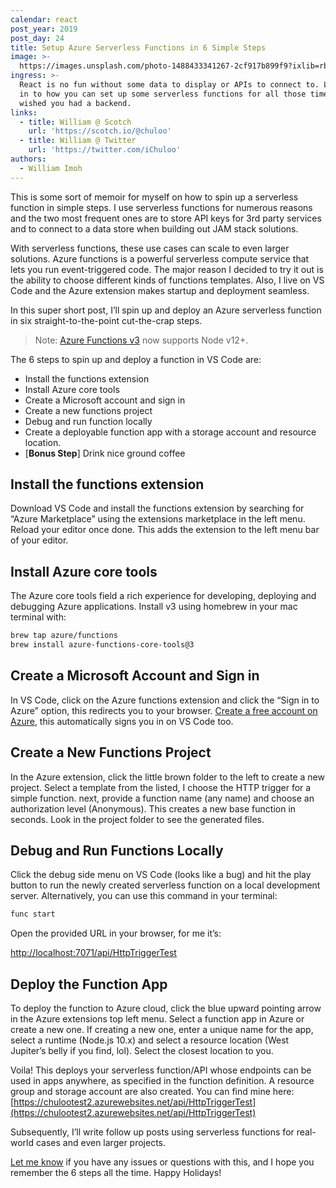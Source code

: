 ```yaml
---
calendar: react
post_year: 2019
post_day: 24
title: Setup Azure Serverless Functions in 6 Simple Steps
image: >-
  https://images.unsplash.com/photo-1488433341267-2cf917b899f9?ixlib=rb-1.2.1&ixid=eyJhcHBfaWQiOjEyMDd9&auto=format&fit=crop&w=2275&q=80
ingress: >-
  React is no fun without some data to display or APIs to connect to. Let's dive
  in to how you can set up some serverless functions for all those times you
  wished you had a backend.
links:
  - title: William @ Scotch
    url: 'https://scotch.io/@chuloo'
  - title: William @ Twitter
    url: 'https://twitter.com/iChuloo'
authors:
  - William Imoh
---
```

This is some sort of memoir for myself on how to spin up a serverless function in simple steps. I use serverless functions for numerous reasons and the two most frequent ones are to store API keys for 3rd party services and to connect to a data store when building out JAM stack solutions. 

With serverless functions, these use cases  can scale to even larger solutions. Azure functions is a powerful serverless compute service that lets you run event-triggered code. The major reason I decided to try it out is the ability to choose different kinds of functions templates. Also, I live on VS Code and the Azure extension makes startup and deployment seamless.

In this super short post, I’ll spin up and deploy an Azure serverless function in six straight-to-the-point cut-the-crap steps.


> Note: [Azure Functions v3](https://azure.microsoft.com/en-us/updates/announcing-go-live-release-for-azure-functions-v3/) now supports Node v12+. 

The 6 steps to spin up and deploy a function in VS Code are:

- Install the functions extension
- Install Azure core tools
- Create a Microsoft account and sign in
- Create a new functions project
- Debug and run function locally
- Create a deployable function app with a storage account and resource location.
- [**Bonus Step**] Drink nice ground coffee

## Install the functions extension

Download VS Code and install the functions extension by searching for “Azure Marketplace” using the extensions marketplace in the left menu. Reload your editor once done. This adds the extension to the left menu bar of your editor. 

## Install Azure core tools

The Azure core tools field a rich experience for developing, deploying and debugging Azure applications. Install v3 using homebrew in your mac terminal with:

```sh
brew tap azure/functions
brew install azure-functions-core-tools@3
```

## Create a Microsoft Account and Sign in

In VS Code, click on the Azure functions extension and click the “Sign in to Azure” option, this redirects you to your browser. [Create a free account on Azure](https://azure.microsoft.com/en-us/free/?WT.mc_id=scotchio-blog-chnwamba), this automatically signs you in on VS Code too.

## Create a New Functions Project

In the Azure extension, click the little brown folder to the left to create a new project. Select a template from the listed, I choose the HTTP trigger for a simple function. next, provide a function name (any name) and choose an authorization level (Anonymous). This creates a new base function in seconds. Look in the project folder to see the generated files.

## Debug and Run Functions Locally

Click the debug side menu on VS Code (looks like a bug) and hit the play button to run the newly created serverless function on a local development server. Alternatively, you can use this command in your terminal:

```sh
func start
```

Open the provided URL in your browser, for me it’s:

[http://localhost:7071/api/HttpTriggerTest](http://localhost:7071/api/HttpTriggerTest)

## Deploy the Function App

To deploy the function to Azure cloud, click the blue upward pointing arrow in the Azure extensions top left menu. Select a function app in Azure or create a new one. If creating a new one, enter a unique name for the app, select a runtime (Node.js 10.x) and select a resource location (West Jupiter’s belly if you find, lol). Select the closest location to you.

Voila! This deploys your serverless function/API whose endpoints can be used in apps anywhere, as specified in the function definition. A resource group and storage account are also created. You can find mine here: [https://chulootest2.azurewebsites.net/api/HttpTriggerTest](https://chulootest2.azurewebsites.net/api/HttpTriggerTest)

Subsequently, I’ll write follow up posts using serverless functions for real-world cases and even larger projects.

[Let me know](https://twitter.com/iChuloo) if you have any issues or questions with this, and I hope you remember the 6 steps all the time. Happy Holidays!
